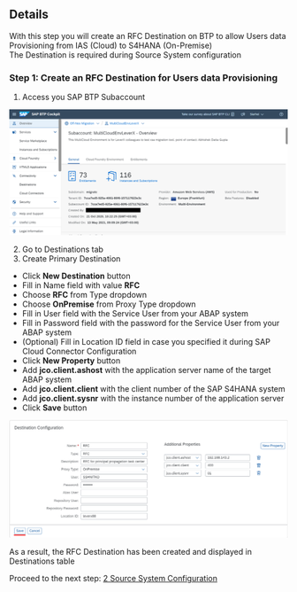 ## Details

With this step you will create an RFC Destination on BTP to allow Users data Provisioning from IAS (Cloud) to S4HANA (On-Premise)  
The Destination is required during Source System configuration

### Step 1: Create an RFC Destination for Users data Provisioning

1. Access you SAP BTP Subaccount

![SAP BTP Subaacount](./Images/1.1.1.png "SAP BTP Subaacount")

2. Go to Destinations tab
3. Create Primary Destination

- Click **New Destination** button
- Fill in Name field with value **RFC**
- Choose **RFC** from Type dropdown
- Choose **OnPremise** from Proxy Type dropdown
- Fill in User field with the Service User from your ABAP system
- Fill in Password field with the password for the Service User from your ABAP system
- (Optional) Fill in Location ID field in case you specified it during SAP Cloud Connector Configuration
- Click **New Property** button
- Add **jco.client.ashost** with the application server name of the target ABAP system
- Add **jco.client.client** with the client number of the SAP S4HANA system
- Add **jco.client.sysnr** with the instance number of the application server
- Click **Save** button

![RFC Destination](./Images/1.3.1.png "RFC Destination")

As a result, the RFC Destination has been created and displayed in Destinations table


Proceed to the next step: [2 Source System Configuration](https://github.com/Sereg20/Task_Center/blob/master/IPS_config/2%20Source%20System%20Config/README.md)